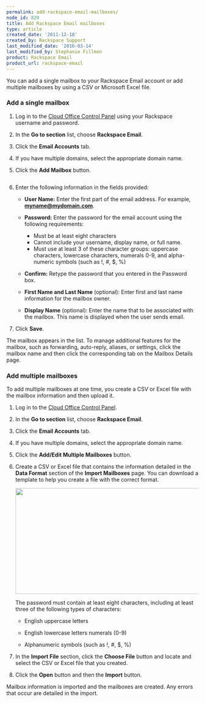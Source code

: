 ```yaml
---
permalink: add-rackspace-email-mailboxes/
node_id: 829
title: Add Rackspace Email mailboxes
type: article
created_date: '2011-12-18'
created_by: Rackspace Support
last_modified_date: '2016-03-14'
last_modified_by: Stephanie Fillmon
product: Rackspace Email
product_url: rackspace-email
---
```


You can add a single mailbox to your Rackspace Email account or add multiple mailboxes by using a CSV or Microsoft Excel file.

### Add a single mailbox

1.	Log in to the [Cloud Office Control Panel](https://cp.rackspace.com/Login.aspx?ReturnUrl=%2f "Cloud Office Control Panel") using your Rackspace username and password.

2.	In the **Go to section** list, choose **Rackspace Email**.

3.	Click the **Email Accounts** tab.

4.	If you have multiple domains, select the appropriate domain name.

5.	Click the **Add Mailbox** button.

    <img alt="" src="http://c1079945.r45.cf2.rackcdn.com/(E%26A)AddingAMailbox.png" />

6.	Enter the following information in the fields provided:

     * **User Name:** Enter the first part of the email address. For example, **myname@mydomain.com**.

     * **Password:** Enter the password for the email account using the following requirements:

	   - Must be at least eight characters
	   - Cannot include your username, display name, or full name.
	   - Must use at least 3 of these character groups: uppercase characters, lowercase characters, numerals 0-9, and alpha-numeric symbols (such as !, #, $, %)

	 * **Confirm:** Retype the password that you entered in the Password box.

	 * **First Name and Last Name** (optional): Enter first and last name information for the mailbox owner.

	 * **Display Name** (optional): Enter the name that to be associated with the mailbox. This name is displayed when the user sends email.

7.	Click **Save**.

The mailbox appears in the list. To manage additional features for the mailbox, such as forwarding, auto-reply, aliases, or settings, click the mailbox name and then click the corresponding tab on the Mailbox Details page.

### Add multiple mailboxes

To add multiple mailboxes at one time, you create a CSV or Excel file with the mailbox information and then upload it.

1.	Log in to the [Cloud Office Control Panel](https://cp.rackspace.com/Login.aspx?ReturnUrl=%2f "Cloud Office Control Panel").

2.	In the **Go to section** list, choose **Rackspace Email**.

3.	Click the **Email Accounts** tab.

4.	If you have multiple domains, select the appropriate domain name.

5.	Click the  **Add/Edit Multiple Mailboxes** button.

6.	Create a CSV or Excel file that contains the information detailed in the **Data Format** section of the **Import Mailboxes** page. You can download a template to help you create a file with the correct format.

    <img src="https://8026b2e3760e2433679c-fffceaebb8c6ee053c935e8915a3fbe7.ssl.cf2.rackcdn.com/field/image/829-img1.png" width="581" height="277" alt=""  />

	The password must contain at least eight characters, including at least three of the following types of characters:

	- English uppercase letters

	- English lowercase letters numerals (0-9)

	- Alphanumeric symbols (such as !, #, $, %)

7.	In the **Import File** section, click the **Choose File** button and locate and select the CSV or Excel file that you created.

8.	Click the **Open** button and then the **Import** button.

Mailbox information is imported and the mailboxes are created. Any errors that occur are detailed in the import.
